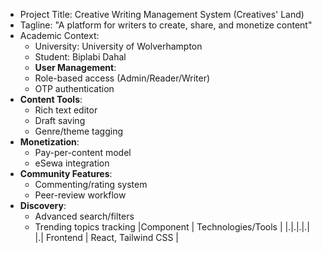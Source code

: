 - Project Title: Creative Writing Management System (Creatives' Land)
- Tagline: "A platform for writers to create, share, and monetize content"
- Academic Context: 
  - University: University of Wolverhampton
  - Student: Biplabi Dahal
  - **User Management**: 
  - Role-based access (Admin/Reader/Writer) 
  - OTP authentication
- **Content Tools**:
  - Rich text editor
  - Draft saving
  - Genre/theme tagging
- **Monetization**:
  - Pay-per-content model
  - eSewa integration
- **Community Features**:
  - Commenting/rating system
  - Peer-review workflow
- **Discovery**:
  - Advanced search/filters
  - Trending topics tracking
|Component | Technologies/Tools |
|.|.|.|.|
|.| Frontend  | React, Tailwind CSS |


